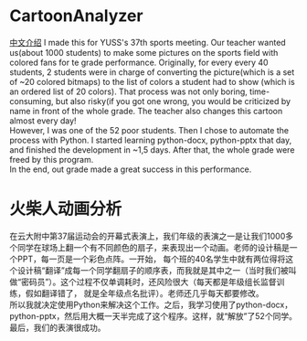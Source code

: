 # CartoonAnalyzer
[中文介绍](#火柴人动画分析)
I made this for YUSS's 37th sports meeting. Our teacher wanted us(about 1000 students) to make some pictures on the sports field with colored fans for te grade performance.
Originally, for every every 40 students, 2 students were in charge of converting the picture(which is a set of ~20 colored bitmaps) to the list of colors a student had to show
(which is an ordered list of 20 colors). That process was not only boring, time-consuming, but also risky(if you got one wrong, you would be criticized by name in front of the whole grade.
The teacher also changes this cartoon almost every day!  
However, I was one of the 52 poor students. Then I chose to automate the process with Python. I started learning python-docx, python-pptx that day, and finished the development in ~1,5
days. After that, the whole grade were freed by this program.  
In the end, out grade made a great success in this performance.

# 火柴人动画分析
在云大附中第37届运动会的开幕式表演上，我们年级的表演之一是让我们1000多个同学在球场上翻一个有不同颜色的扇子，来表现出一个动画。老师的设计稿是一个PPT，每一页是一个彩色点阵。一开始，
每个班的40名学生中就有两位得将这个设计稿“翻译”成每一个同学翻扇子的顺序表，而我就是其中之一（当时我们被叫做“密码员”）。这个过程不仅单调耗时，还风险很大（每天都是年级组长监督训练，假如翻译错了，
就是全年级点名批评）。老师还几乎每天都要修改。  
所以我就决定使用Python来解决这个工作。之后，我学习使用了python-docx，python-pptx，然后用大概一天半完成了这个程序。这样，就“解放”了52个同学。  
最后，我们的表演很成功。


